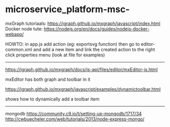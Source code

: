 # microservice_platform-msc-

mxGraph tutoriaals: https://jgraph.github.io/mxgraph/javascript/index.html
Docker node tute: https://nodejs.org/en/docs/guides/nodejs-docker-webapp/

HOWTO:
in app.js add action (eg: exportsvg function)
then go to editor-common.xml and add a new item and link the created action to the right click properties menu (look at file for examples)

-------------------------------------------
https://jgraph.github.io/mxgraph/docs/js-api/files/editor/mxEditor-js.html

mxEditor has both graph and toolbar in it

https://jgraph.github.io/mxgraph/javascript/examples/dynamictoolbar.html

shows how to dynamically add a toolbar item


----------------------------------------------------
mongodb
https://community.c9.io/t/setting-up-mongodb/1717/34
http://cwbuecheler.com/web/tutorials/2013/node-express-mongo/